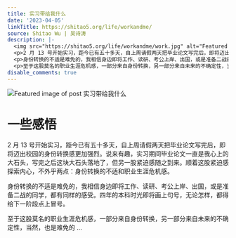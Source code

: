 ```yaml
---
title: 实习带给我什么
date: '2023-04-05'
linkTitle: https://shitao5.org/life/workandme/
source: Shitao Wu | 吴诗涛
description: |-
  <img src="https://shitao5.org/life/workandme/work.jpg" alt="Featured image of post 实习带给我什么" /><h1 id="一些感悟">一些感悟</h1>
  <p>2 月 13 号开始实习，距今已有五十多天，自上周请假两天把毕业论文写完后，即将迈出校园的身份转换感更加强烈。说来有趣，实习期间毕业论文一直是我心上的大石头，写完之后这块大石头落地了，但另一股紧迫感随之到来。顺着这股紧迫感探索内心，不外乎两点：身份转换的不适和职业生涯危机感。</p>
  <p>身份转换的不适是难免的，我相信身边即将工作、读研、考公上岸、出国，或是准备二战的同学，都有同样的感受。四年的本科时光即将画上句号，无论怎样，都得给下一阶段点上冒号。</p>
  <p>至于这股莫名的职业生涯危机感，一部分来自身份转换，另一部分来自未来的不确定性，当然，也是难免的 ...
disable_comments: true
---
```

<img src="https://shitao5.org/life/workandme/work.jpg" alt="Featured image of post 实习带给我什么" /><h1 id="一些感悟">一些感悟</h1>
<p>2 月 13 号开始实习，距今已有五十多天，自上周请假两天把毕业论文写完后，即将迈出校园的身份转换感更加强烈。说来有趣，实习期间毕业论文一直是我心上的大石头，写完之后这块大石头落地了，但另一股紧迫感随之到来。顺着这股紧迫感探索内心，不外乎两点：身份转换的不适和职业生涯危机感。</p>
<p>身份转换的不适是难免的，我相信身边即将工作、读研、考公上岸、出国，或是准备二战的同学，都有同样的感受。四年的本科时光即将画上句号，无论怎样，都得给下一阶段点上冒号。</p>
<p>至于这股莫名的职业生涯危机感，一部分来自身份转换，另一部分来自未来的不确定性，当然，也是难免的 ...